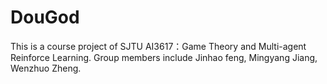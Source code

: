 # DouGod
This is a course project of SJTU AI3617：Game Theory and Multi-agent Reinforce Learning.
Group members include Jinhao feng, Mingyang Jiang,  Wenzhuo Zheng.
